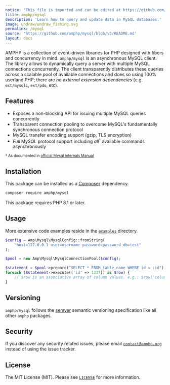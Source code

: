 ```yaml
---
notice: 'This file is imported and can be edited at https://github.com/amphp/mysql/blob/v3/README.md'
title: amphp/mysql
description: 'Learn how to query and update data in MySQL databases.'
image: undraw/undraw_fishing.svg
permalink: /mysql
source: 'https://github.com/amphp/mysql/blob/v3/README.md'
layout: docs
---
```

AMPHP is a collection of event-driven libraries for PHP designed with fibers and concurrency in mind.
`amphp/mysql` is an asynchronous MySQL client.
The library allows to dynamically query a server with multiple MySQL connections concurrently.
The client transparently distributes these queries across a scalable pool of available connections and does so using 100% userland PHP; there are *no external extension dependencies* (e.g. `ext/mysqli`, `ext/pdo`, etc).

## Features

 - Exposes a non-blocking API for issuing multiple MySQL queries concurrently
 - Transparent connection pooling to overcome MySQL's fundamentally synchronous connection protocol
 - MySQL transfer encoding support (gzip, TLS encryption)
 - *Full* MySQL protocol support including *all*<sup>†</sup> available commands asynchronously

<sup>† As documented in [official Mysql Internals Manual](https://dev.mysql.com/doc/internals/en/client-server-protocol.html)</sup>

## Installation

This package can be installed as a [Composer](https://getcomposer.org/) dependency.

```bash
composer require amphp/mysql
```

This package requires PHP 8.1 or later.

## Usage

More extensive code examples reside in the [`examples`](examples) directory.

```php
$config = Amp\Mysql\MysqlConfig::fromString(
    "host=127.0.0.1 user=username password=password db=test"
);

$pool = new Amp\Mysql\MysqlConnectionPool($config);

$statement = $pool->prepare("SELECT * FROM table_name WHERE id = :id");
foreach ($statement->execute(['id' => 1337]) as $row) {
    // $row is an associative array of column values. e.g.: $row['column_name']
}
```

## Versioning

`amphp/mysql` follows the [semver](http://semver.org/) semantic versioning specification like all other `amphp` packages.

## Security

If you discover any security related issues, please email [`contact@amphp.org`](mailto:contact@amphp.org) instead of using the issue tracker.

## License

The MIT License (MIT). Please see [`LICENSE`](./LICENSE) for more information.
